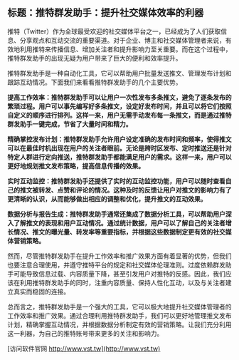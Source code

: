 ## **标题：推特群发助手：提升社交媒体效率的利器**

推特（Twitter）作为全球最受欢迎的社交媒体平台之一，已经成为了人们获取信息、分享观点和互动交流的重要渠道。对于企业、博主和社交媒体管理者来说，有效地利用推特来传播信息、增加关注者和提升影响力至关重要。而在这个过程中，推特群发助手的出现无疑为用户带来了巨大的便利和效率提升。

推特群发助手是一种自动化工具，它可以帮助用户批量发送推文、管理发布计划和跟踪互动情况。下面我们来看看推特群发助手的几个主要优势。

**提高工作效率：推特群发助手可以让用户一次性发布多条推文，避免了逐条发布的繁琐过程。用户可以事先编写好多条推文，设定好发布时间，并且可以将它们按照自定义的顺序进行排列。这样一来，用户无需手动发布每一条推文，而是通过推特群发助手一键完成，节省了大量时间和精力。**

**精确掌控发布计划：推特群发助手允许用户设定准确的发布时间和频率，使得推文可以在最佳时机出现在用户的关注者眼前。无论是跨时区发布、定时推送还是针对特定人群进行定向推送，推特群发助手都能满足用户的需求。这样一来，用户可以更好地规划推文发布策略，提高信息传播的效果。**

**实时互动监控：推特群发助手还提供了实时的互动监控功能，用户可以随时查看自己的推文被转发、点赞和评论的情况。这种及时的反馈让用户对推文的影响力有了更清晰的认识，从而能够做出相应的调整和优化，提升推文的互动效果。**

**数据分析与报告生成：推特群发助手通常还集成了数据分析工具，可以帮助用户深入了解推文的表现和用户互动情况。通过统计数据，用户可以了解自己的关注者增长情况、推文的曝光量、转发率等重要指标，并根据这些数据制定更有效的社交媒体营销策略。**

然而，尽管推特群发助手在提升工作效率和推广效果方面有着显著的优势，但我们也要注意合理使用，并遵守推特平台的规定和社交媒体伦理准则。过度依赖群发助手可能导致信息过载、内容质量下降，甚至引发用户对推特的反感。因此，我们应该在利用推特群发助手的同时，注重内容质量、保持人性化互动，以及与关注者建立真实而稳固的连接。

总而言之，推特群发助手是一个强大的工具，它可以极大地提升社交媒体管理者的工作效率和推广效果。通过合理利用推特群发助手，我们可以更好地管理推文发布计划，精确掌握互动情况，并根据数据分析制定有效的营销策略。让我们充分利用这一利器，为自己的推特账号带来更多的关注和影响力。


[访问软件官网 http://www.vst.tw](http://www.vst.tw)
